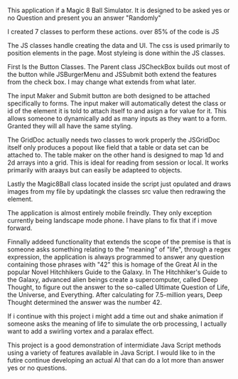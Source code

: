 This application if a Magic 8 Ball Simulator.
It is designed to be asked yes or no Question and present you an answer "Randomly"

I created 7 classes to perform these actions. over 85% of the code is JS

The JS classes handle creating the data and UI.
The css is used primarily to position elements in the page.
Most styleing is done within the JS classes.

First Is the Button Classes. The Parent class JSCheckBox builds out most of the button while JSBurgerMenu and JSSubmit both extend the features from the check box. I may change what extends from what later.

The input Maker and Submit button are both designed to be attached specifically to forms. The input maker will automatically detest the class or id of the element it is told to attach itself to and asign a for value for it. This allows someone to dynamically add as many inputs as they want to a form. Granted they will all have the same styling.

The GridDoc actually needs two classes to work properly the JSGridDoc itself only produces a popout like field that a table or data set can be attached to. The table maker on the other hand is designed to map 1d and 2d arrays into a grid. This is ideal for reading from session or local. It works primarily with araays but can easily be adapteed to objects.

Lastly the Magic8Ball class located inside the script just opulated and draws images from my file by updatingk the classes src value then redrawing the element.

The application is almost entirely mobile freindly. They only exception currently being landscape mode phone. I have plans to fix that if i move forward.

Finnally addeed functionality that extends the scope of the premise is that is someone asks something relating to the "meaning" of "life", through a regex expression, the application is always programmed to answer any question containing those phrases with "42" this is homage of the Great AI in the popular Novel Hitchhikers Guide to the Galaxy. In The Hitchhiker's Guide to the Galaxy, advanced alien beings create a supercomputer, called Deep Thought, to figure out the answer to the so-called Ultimate Question of Life, the Universe, and Everything. After calculating for 7.5-million years, Deep Thought determined the answer was the number 42.

If i continue with this project i might add a time out and shake animation if someone asks the meaning of life to simulate the orb processing, I actually want to add a swirling vortex and a paralax effect.

This project is a good demonstration of intermidiate Java Script methods using a variety of features available in Java Script. I would like to in the futire continue developing an actual AI that can do a lot more than answer yes or no questions.

